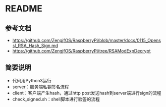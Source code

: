 # README

## 参考文档

* https://github.com/ZengjfOS/RaspberryPi/blob/master/docs/0115_Openssl_RSA_Hash_Sign.md
* https://github.com/ZengjfOS/RaspberryPi/tree/RSAModExpDecrypt


## 简要说明

* 代码用Python3运行
* server：服务端私钥签名流程
* client：客户端产生hash，通过http post发送hash到server端进行sign的流程
* check_signed.sh：shell脚本进行验签的流程


